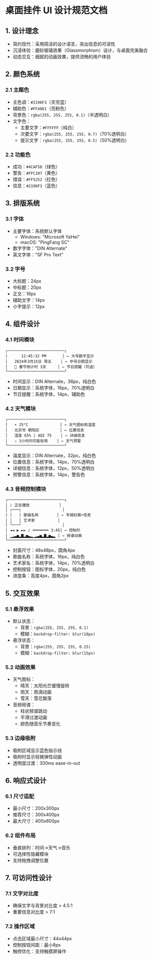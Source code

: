 # 桌面挂件 UI 设计规范文档

## 1. 设计理念
- 简约现代：采用简洁的设计语言，突出信息的可读性
- 沉浸体验：磨砂玻璃效果（Glassmorphism）设计，与桌面完美融合
- 动态交互：细腻的动画效果，提供流畅的用户体验

## 2. 颜色系统

### 2.1 主题色
- 主色调：`#2196F3`（天空蓝）
- 辅助色：`#FF4081`（亮粉色）
- 背景色：`rgba(255, 255, 255, 0.1)`（半透明白）
- 文字色：
  - 主要文字：`#FFFFFF`（纯白）
  - 次要文字：`rgba(255, 255, 255, 0.7)`（70%透明白）
  - 提示文字：`rgba(255, 255, 255, 0.5)`（50%透明白）

### 2.2 功能色
- 成功：`#4CAF50`（绿色）
- 警告：`#FFC107`（黄色）
- 错误：`#FF5252`（红色）
- 信息：`#2196F3`（蓝色）

## 3. 排版系统

### 3.1 字体
- 主要字体：系统默认字体
  - Windows: "Microsoft YaHei"
  - macOS: "PingFang SC"
- 数字字体："DIN Alternate"
- 英文字体："SF Pro Text"

### 3.2 字号
- 大标题：24px
- 中标题：20px
- 正文：16px
- 辅助文字：14px
- 小字提示：12px

## 4. 组件设计

### 4.1 时间模块
```
┌─────────────────────────┐
│      12:45:32 PM       │ ← 大号数字显示
│   2024年3月15日 周五    │ ← 中号日期显示
│   🎉 春节倒计时 3天     │ ← 节日提醒（可选）
└─────────────────────────┘
```
- 时间显示：DIN Alternate，36px，纯白色
- 日期显示：系统字体，16px，70%透明白
- 节日提醒：系统字体，14px，辅助色

### 4.2 天气模块
```
┌─────────────────────────┐
│   ☀️ 25°C              │ ← 天气图标和温度
│   北京市 朝阳区         │ ← 位置信息
│   湿度 65% | AQI 75    │ ← 详细信息
│   ⚠️ 3小时内可能有雨    │ ← 天气预警
└─────────────────────────┘
```
- 温度显示：DIN Alternate，32px，纯白色
- 位置信息：系统字体，14px，70%透明白
- 详细信息：系统字体，12px，50%透明白
- 预警信息：系统字体，14px，警告色

### 4.3 音频控制模块
```
┌─────────────────────────┐
│ ♪ 正在播放             │
│ ┌───┐                  │
│ │   │ 歌曲名称        │ ← 专辑封面+信息
│ │   │ 艺术家          │
│ └───┘                  │
│ ◄◄ ▶ ►► ♪ ═══════ 3:45│ ← 控制栏
│ ▁▂▃▅▂▇▂▅▃▂▁▂▃▅▂▇▂▅▃▂ │ ← 频谱动画
└─────────────────────────┘
```
- 封面尺寸：48x48px，圆角4px
- 歌曲名称：系统字体，16px，纯白色
- 艺术家名：系统字体，14px，70%透明白
- 控制按钮：图标字体，20px，纯白色
- 进度条：高度4px，圆角2px

## 5. 交互效果

### 5.1 悬浮效果
- 默认状态：
  - 背景：`rgba(255, 255, 255, 0.1)`
  - 模糊：`backdrop-filter: blur(10px)`
- 悬浮状态：
  - 背景：`rgba(255, 255, 255, 0.15)`
  - 模糊：`backdrop-filter: blur(15px)`

### 5.2 动画效果
- 天气图标：
  - 晴天：太阳光芒缓慢旋转
  - 雨天：雨滴动画
  - 雪天：雪花飘落
- 音频频谱：
  - 柱状频谱跳动
  - 平滑过渡动画
  - 颜色随音乐节奏变化

### 5.3 边缘吸附
- 吸附区域显示蓝色指示线
- 吸附时显示轻微弹性动画
- 透明度过渡：300ms ease-in-out

## 6. 响应式设计

### 6.1 尺寸适配
- 最小尺寸：200x300px
- 推荐尺寸：300x400px
- 最大尺寸：400x600px

### 6.2 组件布局
- 垂直排列：时间→天气→音乐
- 可选择性隐藏模块
- 支持拖拽调整位置

## 7. 可访问性设计

### 7.1 文字对比度
- 确保文字与背景对比度 > 4.5:1
- 重要信息对比度 > 7:1

### 7.2 操作区域
- 点击区域最小尺寸：44x44px
- 控制按钮间距：最小8px
- 触控优化：支持触摸屏操作 